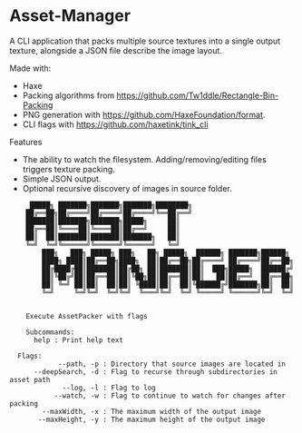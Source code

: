 # Asset-Manager
A CLI application that packs multiple source textures into a single output texture, alongside a JSON file describe the image layout.

Made with:
 - Haxe
 - Packing algorithms from https://github.com/Tw1ddle/Rectangle-Bin-Packing
 - PNG generation with https://github.com/HaxeFoundation/format.
 - CLI flags with https://github.com/haxetink/tink_cli

 Features
 - The ability to watch the filesystem. Adding/removing/editing files triggers texture packing.
 - Simple JSON output.
 - Optional recursive discovery of images in source folder.

```
	 █████╗ ███████╗███████╗███████╗████████╗
	██╔══██╗██╔════╝██╔════╝██╔════╝╚══██╔══╝
	███████║███████╗███████╗█████╗     ██║
	██╔══██║╚════██║╚════██║██╔══╝     ██║
	██║  ██║███████║███████║███████╗   ██║
	╚═╝  ╚═╝╚══════╝╚══════╝╚══════╝   ╚═╝
		███╗   ███╗ █████╗ ███╗   ██╗ █████╗  ██████╗ ███████╗██████╗
		████╗ ████║██╔══██╗████╗  ██║██╔══██╗██╔════╝ ██╔════╝██╔══██╗
		██╔████╔██║███████║██╔██╗ ██║███████║██║  ███╗█████╗  ██████╔╝
		██║╚██╔╝██║██╔══██║██║╚██╗██║██╔══██║██║   ██║██╔══╝  ██╔══██╗
		██║ ╚═╝ ██║██║  ██║██║ ╚████║██║  ██║╚██████╔╝███████╗██║  ██║
		╚═╝     ╚═╝╚═╝  ╚═╝╚═╝  ╚═══╝╚═╝  ╚═╝ ╚═════╝ ╚══════╝╚═╝  ╚═╝


    Execute AssetPacker with flags

    Subcommands:
      help : Print help text

  Flags:
            --path, -p : Directory that source images are located in
      --deepSearch, -d : Flag to recurse through subdirectories in asset path
             --log, -l : Flag to log
           --watch, -w : Flag to continue to watch for changes after packing
        --maxWidth, -x : The maximum width of the output image
       --maxHeight, -y : The maximum height of the output image
```
 
